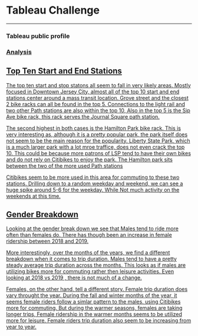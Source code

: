 <h1>Tableau Challenge</h1>
<hr>
<h3>Tableau public profile</h3> 
<a href="https://public.tableau.com/profile/mark.pasricha#!/"</a>

<h3>Analysis</h3>
<h2>Top Ten Start and End Stations</h2> 
<p>The top ten start and stop statons all seem to fall in very likely areas. Mostly focused in Downtown Jersey City, almost all of the top 10 start and end stations center around a mass transit location. 
Grove street and the closest 2 bike racks can all be found in the top 5. Connections to the light rail and two other Path stations are also within the top 10, Also in the top 5 is the Sip Ave bike rack, this rack serves the Journal Square path station.</p>

<p>The second highest in both cases is the Hamilton Park bike rack. This is very interesting as, although it is a pretty popular park, the park itself does not seem to be the main reason for the popularity. 
Liberty State Park, which is a much larger park with a lot mroe traffice, does not even crack the top 10. This could be because more patrons of LSP tend to have their own bikes and do not rely on Citibikes to enjoy the park. 
The Hamilton park sits between the two of the more used Path stations</p>

<p>Citibikes seem to be more used in this area for commuting to these two stations. 
Drilling down to a random weekday and weekend, we can see a huge spike around 5-6 for the weekday. 
While Not much activity on the weekends at this time.</p>

<h2>Gender Breakdown</h2>
<p>Looking at the gender break down we see that Males tend  to ride more often than females do. 
There has though been an increase in female ridership between 2018 and 2019.</p>

<p>More interestingly, over the months of the years, we find a different breakdown when it comes to trip duration. Males tend to have a pretty steady average trip duration across the months.
This looks as if males are utilizing bikes more for commuting rather then leisure activities. Even looking at 2018 vs 2019 , there is not much of a change.</p>

<p>Females, on the other hand, tell a different story. Female trip duration does vary throught the year. During the fall and winter months of the year, it seems female riders follow a simlar pattern to the males, using Citibikes more for commuting. 
But during the warmer seasons, females are taking longer trips, Female ridership in the warmer months seems to be utilized more for leisure. Female riders trip duration also seem to be increasing from year to year.</p>


